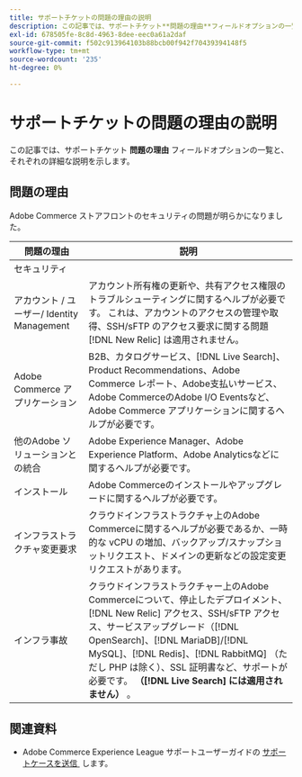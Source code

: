 ```yaml
---
title: サポートチケットの問題の理由の説明
description: この記事では、サポートチケット**問題の理由**フィールドオプションの一覧と、それぞれの詳細を説明します。
exl-id: 678505fe-8c8d-4963-8dee-eec0a61a2daf
source-git-commit: f502c913964103b88bcb00f942f70439394148f5
workflow-type: tm+mt
source-wordcount: '235'
ht-degree: 0%

---
```


# サポートチケットの問題の理由の説明

この記事では、サポートチケット **問題の理由** フィールドオプションの一覧と、それぞれの詳細な説明を示します。

## 問題の理由

<table class="tg">
<thead>
  <tr>
    <th><span style="font-weight:bold;font-style:normal">問題の理由</span></th>
    <th><span style="font-weight:700;font-style:normal">説明</span></th>
  </tr>
</thead>
<tbody>
  <tr>
    <td>セキュリティ</td>
    Adobe Commerce ストアフロントのセキュリティの問題が明らかになりました。</td>
  </tr>
  <tr>
    <td>アカウント / ユーザー/ Identity Management</td>
    <td>アカウント所有権の更新や、共有アクセス権限のトラブルシューティングに関するヘルプが必要です。 これは、アカウントのアクセスの管理や取得、SSH/sFTP のアクセス要求に関する問題 [!DNL New Relic] は適用されません。</td>
  </tr>
  <tr>
    <td>Adobe Commerce アプリケーション</td>
    <td>B2B、カタログサービス、[!DNL Live Search]、Product Recommendations、Adobe Commerce レポート、Adobe支払いサービス、Adobe CommerceのAdobe I/O Eventsなど、Adobe Commerce アプリケーションに関するヘルプが必要です。</td>
  </tr>
  <tr>
    <td>他のAdobe ソリューションとの統合</td>
    <td>Adobe Experience Manager、Adobe Experience Platform、Adobe Analyticsなどに関するヘルプが必要です。</td>
  </tr>
  <tr>
    <td>インストール</td>
    <td>Adobe Commerceのインストールやアップグレードに関するヘルプが必要です。</td>
  </tr>
  <tr>
    <td>インフラストラクチャ変更要求</td>
    <td>クラウドインフラストラクチャ上のAdobe Commerceに関するヘルプが必要であるか、一時的な vCPU の増加、バックアップ/スナップショットリクエスト、ドメインの更新などの設定変更リクエストがあります。</td>
  </tr>
  <tr>
    <td>インフラ事故</td>
    <td>クラウドインフラストラクチャー上のAdobe Commerceについて、停止したデプロイメント、[!DNL New Relic] アクセス、SSH/sFTP アクセス、サービスアップグレード（[!DNL OpenSearch]、[!DNL MariaDB]/[!DNL MySQL]、[!DNL Redis]、[!DNL RabbitMQ] （ただし PHP は除く）、SSL 証明書など、サポートが必要です。<strong> （[!DNL Live Search] には適用されません） </strong>。</td>
  </tr>  
</tbody>
</table>

## 関連資料

* Adobe Commerce Experience League サポートユーザーガイドの [&#x200B; サポートケースを送信 &#x200B;](https://experienceleague.adobe.com/ja/docs/commerce-knowledge-base/kb/help-center-guide/magento-help-center-user-guide#support-case) します。
